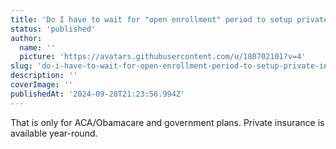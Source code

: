 ```yaml
---
title: 'Do I have to wait for "open enrollment" period to setup private insurance?'
status: 'published'
author:
  name: ''
  picture: 'https://avatars.githubusercontent.com/u/180702101?v=4'
slug: 'do-i-have-to-wait-for-open-enrollment-period-to-setup-private-insurance'
description: ''
coverImage: ''
publishedAt: '2024-09-28T21:23:56.994Z'
---
```


That is only for ACA/Obamacare and government plans. Private insurance is available year-round.